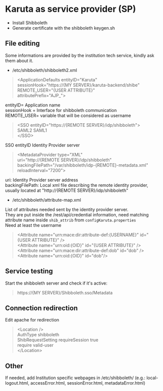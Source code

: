 Karuta as service provider (SP)
=====

- Install Shibboleth
- Generate certificate with the shibboleth keygen.sh

File editing
-
Some informations are provided by the institution tech service, kindly ask them about it.
- /etc/shibboleth/shibboleth2.xml

>\<ApplicationDefaults entityID="Karuta"  
>sessionHook="https://{MY SERVER}/karuta-backend/shibe"  
>REMOTE_USER="{USER ATTRIBUTE}"  
>attributePrefix="AJP_">

entityID= Application name  
sessionHook = Interface for shibboleth communication  
REMOTE_USER= variable that will be considered as username
>\<SSO entityID="https://{REMOTE SERVER}/idp/shibboleth">  
>SAML2 SAML1  
>\</SSO>

SSO entityID  Identity Provider server

>\<MetadataProvider type="XML"  
>uri="http://{REMOTE SERVER}/idp/shibboleth"  
>backingFilePath="/var/shibboleth/idp-{REMOTE}-metadata.xml"  
>reloadInterval="7200"></MetadataProvider>

uri: Identity Provider server address  
backingFilePath: Local xml file describing the remote identity provider, usually located at "http://{REMOTE SERVER}/idp/shibboleth"
 
- /etc/shibboleth/attribute-map.xml

List of attributes needed sent by the identity provider server.  
They are put inside the /rest/api/credential information, need matching attribute name inside `shib_attrib` from `configKaruta.properties`  
Need at least the username

>\<Attribute name="urn:mace:dir:attribute-def:{USERNAME}" id="{USER ATTRIBUTE}" />  
>\<Attribute name="urn:oid:{OID}" id="{USER ATTRIBUTE}" />  
>\<Attribute name="urn:mace:dir:attribute-def:dob" id="dob" />  
>\<Attribute name="urn:oid:{OID}" id="dob"/>

Service testing
-
Start the shibboleth server and check if it's active:
>https://{MY SERVER}/Shibboleth.sso/Metadata

Connection redirection
-
Edit apache for redirection
>\<Location />  >AuthType shibboleth  >ShibRequestSetting requireSession true  >require valid-user  >\</Location>

Other
-
If needed, add Institution specific webpages
in /etc/shibboleth/ (e.g.: local-logout.html, accessError.html, sessionError.html, metadataError.html)
